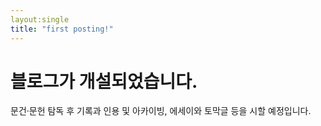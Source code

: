 ```yaml
---
layout:single
title: "first posting!"
---
```


# 블로그가 개설되었습니다.

문건·문헌 탐독 후 기록과 인용 및 아카이빙, 에세이와 토막글 등을 시할 예정입니다.
